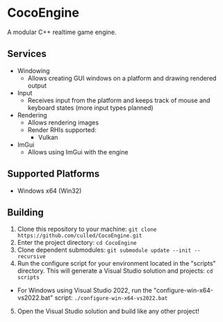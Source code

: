 # CocoEngine

A modular C++ realtime game engine.

## Services
* Windowing
  - Allows creating GUI windows on a platform and drawing rendered output
* Input
  - Receives input from the platform and keeps track of mouse and keyboard states (more input types planned)
* Rendering
  - Allows rendering images
  - Render RHIs supported:
    + Vulkan
* ImGui
  - Allows using ImGui with the engine

## Supported Platforms
* Windows x64 (Win32)

## Building
1. Clone this repository to your machine: `git clone https://github.com/culled/CocoEngine.git`
2. Enter the project directory: `cd CocoEngine`
3. Clone dependent submodules: `git submodule update --init --recursive`
4. Run the configure script for your environment located in the "scripts" directory. This will generate a Visual Studio solution and projects: `cd scripts`
  - For Windows using Visual Studio 2022, run the "configure-win-x64-vs2022.bat" script: `./configure-win-x64-vs2022.bat`
5. Open the Visual Studio solution and build like any other project!
